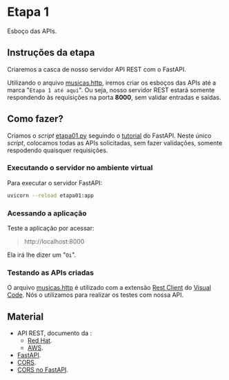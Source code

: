 # Etapa 1

Esboço das APIs.

## Instruções da etapa

Criaremos a casca de nosso servidor API REST com o FastAPI.

Utilizando o arquivo [musicas.http](./extras/musicas.http), 
iremos criar os esboços das APIs até a marca
"`Etapa 1 até aqui`". Ou seja, nosso servidor REST estará somente respondendo 
às requisições na porta **8000**, sem validar entradas e saídas.

## Como fazer?

Criamos o _script_ [etapa01.py](./etapa01.py) seguindo o 
[tutorial](https://fastapi.tiangolo.com/tutorial/) 
do FastAPI. Neste único _script_, colocamos todas as APIs solicitadas,
sem fazer validações, somente respodendo quaisquer requisições.

### Executando o servidor no ambiente virtual

Para executar o servidor FastAPI:

```sh
uvicorn --reload etapa01:app
```

### Acessando a aplicação

Teste a aplicação por acessar: 

> http://localhost:8000

Ela irá lhe dizer um "`Oi`".

### Testando as APIs criadas

O arquivo [musicas.http](./extras/musicas.http) é utilizado com 
a extensão [Rest Client](https://marketplace.visualstudio.com/items?itemName=humao.rest-client)
do [Visual Code](https://code.visualstudio.com/). 
Nós o utilizamos para realizar os testes com nossa API.

## Material

- API REST, documento da :
  - [Red Hat](https://www.redhat.com/pt-br/topics/api/what-is-a-rest-api).
  - [AWS](https://aws.amazon.com/pt/what-is/restful-api/).
- [FastAPI](https://fastapi.tiangolo.com/).
- [CORS](https://developer.mozilla.org/pt-BR/docs/Web/HTTP/CORS).
- [CORS no FastAPI](https://fastapi.tiangolo.com/tutorial/cors/).
